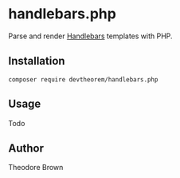 # handlebars.php

Parse and render [Handlebars](https://handlebarsjs.com) templates with PHP.

## Installation

`composer require devtheorem/handlebars.php`

## Usage

Todo

## Author

Theodore Brown
